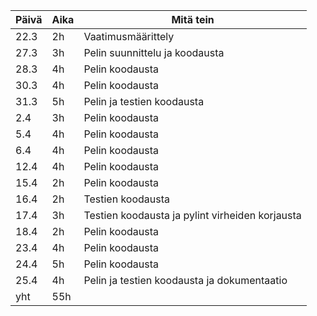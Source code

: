 |Päivä   |Aika      |Mitä tein               |
|--------|----------|------------------------|
|22.3    |2h        |Vaatimusmäärittely      |
|27.3    |3h        |Pelin suunnittelu ja koodausta|
|28.3    |4h        |Pelin koodausta|
|30.3    |4h        |Pelin koodausta|
|31.3    |5h        |Pelin ja testien koodausta|
|2.4     |3h        |Pelin koodausta|
|5.4     |4h        |Pelin koodausta|
|6.4     |4h        |Pelin koodausta|
|12.4    |4h        |Pelin koodausta|
|15.4    |2h        |Pelin koodausta|
|16.4    |2h        |Testien koodausta|
|17.4    |3h        |Testien koodausta ja pylint virheiden korjausta|
|18.4    |2h        |Pelin koodausta|
|23.4    |4h        |Pelin koodausta|
|24.4    |5h        |Pelin koodausta|  
|25.4    |4h        |Pelin ja testien koodausta ja dokumentaatio|
|yht     |55h       ||
